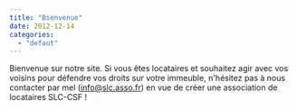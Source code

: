 ```yaml
---
title: "Bienvenue"
date: 2012-12-14
categories: 
  - "defaut"
---
```


Bienvenue sur notre site. Si vous êtes locataires et souhaitez agir avec vos voisins pour défendre vos droits sur votre immeuble, n'hésitez pas à nous contacter par mel ([info@slc.asso.fr](mailto:info@slc.asso.fr)) en vue de créer une association de locataires SLC-CSF !
